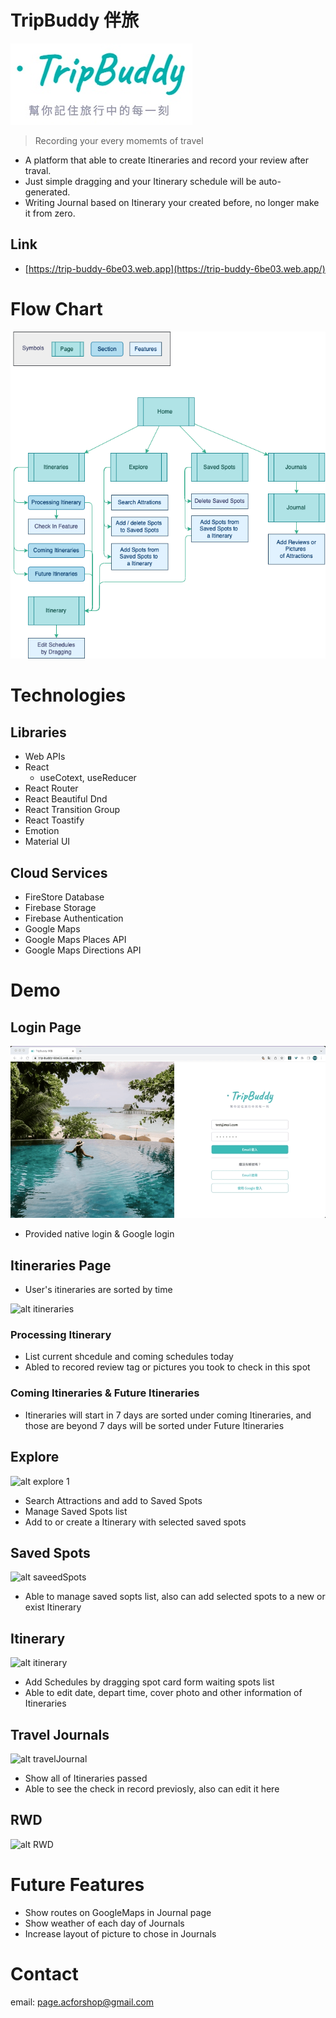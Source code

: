 # TripBuddy 伴旅

![alt TripBuddy](./README/Logo.jpg)

> Recording your every momemts of travel

- A platform that able to create Itineraries and record your review after traval.
- Just simple dragging and your Itinerary schedule will be auto-generated.
- Writing Journal based on Itinerary your created before, no longer make it from zero.

## Link

- [https://trip-buddy-6be03.web.app](https://trip-buddy-6be03.web.app/)

# Flow Chart

![alt flow chart](./README/flowChart.drawio.png)

# Technologies

## Libraries

- Web APIs
- React
  - useCotext, useReducer
- React Router
- React Beautiful Dnd
- React Transition Group
- React Toastify
- Emotion
- Material UI

## Cloud Services

- FireStore Database
- Firebase Storage
- Firebase Authentication
- Google Maps
- Google Maps Places API
- Google Maps Directions API

# Demo

## Login Page

![alt login](./README/Login.gif)

- Provided native login & Google login

## Itineraries Page

- User's itineraries are sorted by time

![alt itineraries](./README/itineraries.gif)

### Processing Itinerary

- List current shcedule and coming schedules today
- Abled to recored review tag or pictures you took to check in this spot

### Coming Itineraries & Future Itineraries

- Itineraries will start in 7 days are sorted under coming Itineraries, and those are beyond 7 days will be sorted under Future Itineraries

## Explore

![alt explore 1](./README/explore.gif)

- Search Attractions and add to Saved Spots
- Manage Saved Spots list
- Add to or create a Itinerary with selected saved spots

## Saved Spots

![alt saveedSpots](./README/savedSpots.gif)

- Able to manage saved sopts list, also can add selected spots to a new or exist Itinerary

## Itinerary

![alt itinerary](./README/Ititnerary.gif)

- Add Schedules by dragging spot card form waiting spots list
- Able to edit date, depart time, cover photo and other information of Itineraries

## Travel Journals

![alt travelJournal](./README/travelJournal.gif)

- Show all of Itineraries passed
- Able to see the check in record previosly, also can edit it here

## RWD

![alt RWD](./README/RWD.gif)

# Future Features

- Show routes on GoogleMaps in Journal page
- Show weather of each day of Journals
- Increase layout of picture to chose in Journals

# Contact

email: [page.acforshop@gmail.com](mailto:page.acforshop@gmail.com)
